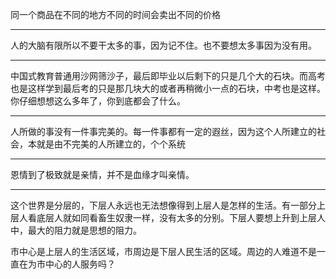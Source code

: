 同一个商品在不同的地方不同的时间会卖出不同的价格
___
人的大脑有限所以不要干太多的事，因为记不住。也不要想太多事因为没有用。
___
中国式教育普通用沙网筛沙子，最后即毕业以后剩下的只是几个大的石块。而高考也是这样学到最后考的只是那几块大的或者再稍微小一点的石块，中考也是这样。你仔细想想这么多年了，你到底都会了什么。
___
人所做的事没有一件事完美的。每一件事都有一定的遐丝，因为这个人所建立的社会，本就是由不完美的人所建立的，个个系统
___
恩情到了极致就是亲情，并不是血缘才叫亲情。
___
这个世界是分层的，下层人永远也无法想像得到上层人是怎样的生活。有一部分上层人看底层人就如同看畜生奴隶一样，没有太多的分别。下层人要想上升到上层人中，最大的阻力就是思想的阻力。

市中心是上层人的生活区域，市周边是下层人民生活的区域。周边的人难道不是一直在为市中心的人服务吗？